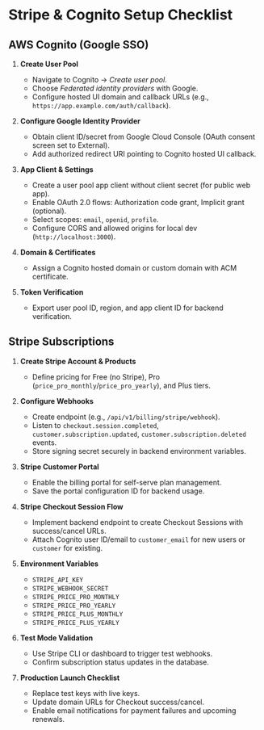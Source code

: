 # Stripe & Cognito Setup Checklist

## AWS Cognito (Google SSO)

1. **Create User Pool**
   - Navigate to Cognito → *Create user pool*.
   - Choose *Federated identity providers* with Google.
   - Configure hosted UI domain and callback URLs (e.g., `https://app.example.com/auth/callback`).

2. **Configure Google Identity Provider**
   - Obtain client ID/secret from Google Cloud Console (OAuth consent screen set to External).
   - Add authorized redirect URI pointing to Cognito hosted UI callback.

3. **App Client & Settings**
   - Create a user pool app client without client secret (for public web app).
   - Enable OAuth 2.0 flows: Authorization code grant, Implicit grant (optional).
   - Select scopes: `email`, `openid`, `profile`.
   - Configure CORS and allowed origins for local dev (`http://localhost:3000`).

4. **Domain & Certificates**
   - Assign a Cognito hosted domain or custom domain with ACM certificate.

5. **Token Verification**
   - Export user pool ID, region, and app client ID for backend verification.

## Stripe Subscriptions

1. **Create Stripe Account & Products**
   - Define pricing for Free (no Stripe), Pro (`price_pro_monthly`/`price_pro_yearly`), and Plus tiers.

2. **Configure Webhooks**
   - Create endpoint (e.g., `/api/v1/billing/stripe/webhook`).
   - Listen to `checkout.session.completed`, `customer.subscription.updated`, `customer.subscription.deleted` events.
   - Store signing secret securely in backend environment variables.

3. **Stripe Customer Portal**
   - Enable the billing portal for self-serve plan management.
   - Save the portal configuration ID for backend usage.

4. **Stripe Checkout Session Flow**
   - Implement backend endpoint to create Checkout Sessions with success/cancel URLs.
   - Attach Cognito user ID/email to `customer_email` for new users or `customer` for existing.

5. **Environment Variables**
   - `STRIPE_API_KEY`
   - `STRIPE_WEBHOOK_SECRET`
   - `STRIPE_PRICE_PRO_MONTHLY`
   - `STRIPE_PRICE_PRO_YEARLY`
   - `STRIPE_PRICE_PLUS_MONTHLY`
   - `STRIPE_PRICE_PLUS_YEARLY`

6. **Test Mode Validation**
   - Use Stripe CLI or dashboard to trigger test webhooks.
   - Confirm subscription status updates in the database.

7. **Production Launch Checklist**
   - Replace test keys with live keys.
   - Update domain URLs for Checkout success/cancel.
   - Enable email notifications for payment failures and upcoming renewals.

